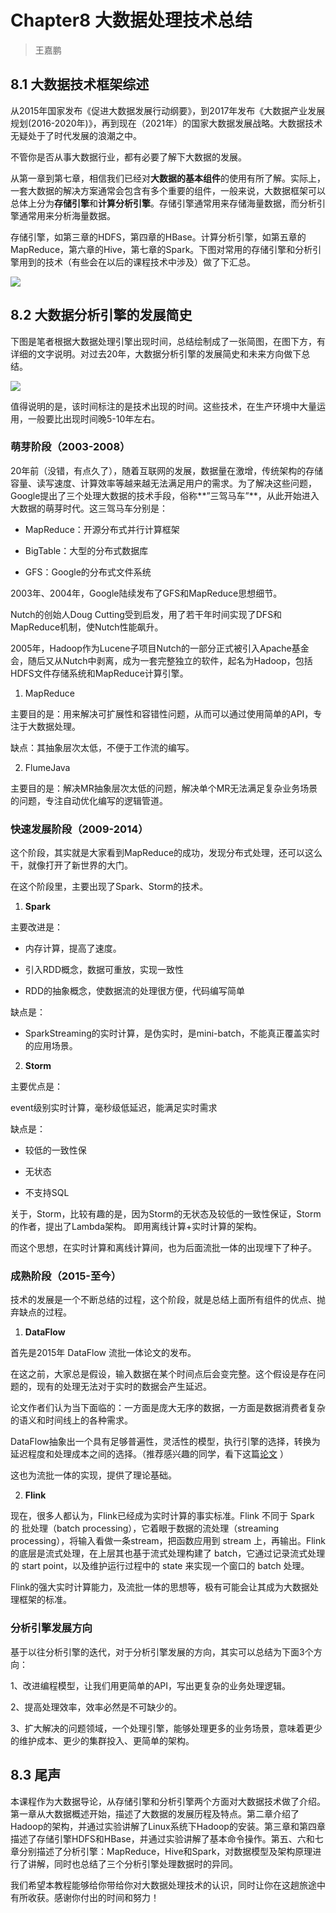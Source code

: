 # Chapter8 大数据处理技术总结

> 王嘉鹏

## 8.1 大数据技术框架综述

从2015年国家发布《促进大数据发展行动纲要》，到2017年发布《大数据产业发展规划(2016-2020年)》，再到现在（2021年）的国家大数据发展战略。大数据技术无疑处于了时代发展的浪潮之中。

不管你是否从事大数据行业，都有必要了解下大数据的发展。

从第一章到第七章，相信我们已经对**大数据的基本组件**的使用有所了解。实际上，一套大数据的解决方案通常会包含有多个重要的组件，一般来说，大数据框架可以总体上分为**存储引擎**和**计算分析引擎**。存储引擎通常用来存储海量数据，而分析引擎通常用来分析海量数据。

存储引擎，如第三章的HDFS，第四章的HBase。计算分析引擎，如第五章的MapReduce，第六章的Hive，第七章的Spark。下图对常用的存储引擎和分析引擎用到的技术（有些会在以后的课程技术中涉及）做了下汇总。

![](https://gitee.com/shenhao-stu/Big-Data/raw/master/doc_imgs/ch8.1.png)

## 8.2 大数据分析引擎的发展简史

下图是笔者根据大数据处理引擎出现时间，总结绘制成了一张简图，在图下方，有详细的文字说明。对过去20年，大数据分析引擎的发展简史和未来方向做下总结。

![](https://gitee.com/shenhao-stu/Big-Data/raw/master/doc_imgs/ch8.2.png)

值得说明的是，该时间标注的是技术出现的时间。这些技术，在生产环境中大量运用，一般要比出现时间晚5-10年左右。

### 萌芽阶段（2003-2008）

20年前（没错，有点久了），随着互联网的发展，数据量在激增，传统架构的存储容量、读写速度、计算效率等越来越无法满足用户的需求。为了解决这些问题，Google提出了三个处理大数据的技术手段，俗称**”三驾马车”**，从此开始进入大数据的萌芽时代。这三驾马车分别是：

- MapReduce：开源分布式并行计算框架

- BigTable：大型的分布式数据库

- GFS：Google的分布式文件系统

2003年、2004年，Google陆续发布了GFS和MapReduce思想细节。

Nutch的创始人Doug Cutting受到启发，用了若干年时间实现了DFS和MapReduce机制，使Nutch性能飙升。

2005年，Hadoop作为Lucene子项目Nutch的一部分正式被引入Apache基金会，随后又从Nutch中剥离，成为一套完整独立的软件，起名为Hadoop，包括HDFS文件存储系统和MapReduce计算引擎。

1. MapReduce

主要目的是：用来解决可扩展性和容错性问题，从而可以通过使用简单的API，专注于大数据处理。

缺点：其抽象层次太低，不便于工作流的编写。

2. FlumeJava

主要目的是：解决MR抽象层次太低的问题，解决单个MR无法满足复杂业务场景的问题，专注自动优化编写的逻辑管道。

### 快速发展阶段（2009-2014）

这个阶段，其实就是大家看到MapReduce的成功，发现分布式处理，还可以这么干，就像打开了新世界的大门。

在这个阶段里，主要出现了Spark、Storm的技术。 

1. **Spark**

主要改进是：

- 内存计算，提高了速度。

- 引入RDD概念，数据可重放，实现一致性

- RDD的抽象概念，使数据流的处理很方便，代码编写简单

缺点是：

- SparkStreaming的实时计算，是伪实时，是mini-batch，不能真正覆盖实时的应用场景。

2. **Storm**

主要优点是：

event级别实时计算，毫秒级低延迟，能满足实时需求

缺点是：

- 较低的一致性保

- 无状态

- 不支持SQL

关于，Storm，比较有趣的是，因为Storm的无状态及较低的一致性保证，Storm的作者，提出了Lambda架构。
即用离线计算+实时计算的架构。

而这个思想，在实时计算和离线计算间，也为后面流批一体的出现埋下了种子。

### 成熟阶段（2015-至今）

技术的发展是一个不断总结的过程，这个阶段，就是总结上面所有组件的优点、抛弃缺点的过程。

1. **DataFlow**

首先是2015年 DataFlow 流批一体论文的发布。

在这之前，大家总是假设，输入数据在某个时间点后会变完整。这个假设是存在问题的，现有的处理无法对于实时的数据会产生延迟。

论文作者们认为当下面临的：一方面是庞大无序的数据，一方面是数据消费者复杂的语义和时间线上的各种需求。

DataFlow抽象出一个具有足够普遍性，灵活性的模型，执行引擎的选择，转换为延迟程度和处理成本之间的选择。（推荐感兴趣的同学，看下这篇[论文](https://apparition957.github.io/2020/01/07/%E3%80%8AThe-Dataflow-Model%E3%80%8B%E8%AE%BA%E6%96%87%E7%BF%BB%E8%AF%91) ）

这也为流批一体的实现，提供了理论基础。

2. **Flink**

现在，很多人都认为，Flink已经成为实时计算的事实标准。Flink 不同于 Spark 的 批处理（batch processing），它着眼于数据的流处理（streaming processing），将输入看做一条stream，把函数应用到 stream 上，再输出。Flink的底层是流式处理，在上层其也基于流式处理构建了 batch，它通过记录流式处理的 start point，以及维护运行过程中的 state 来实现一个窗口的 batch 处理。

Flink的强大实时计算能力，及流批一体的思想等，极有可能会让其成为大数据处理框架的标准。

### 分析引擎发展方向
基于以往分析引擎的迭代，对于分析引擎发展的方向，其实可以总结为下面3个方向：

1、改进编程模型，让我们用更简单的API，写出更复杂的业务处理逻辑。

2、提高处理效率，效率必然是不可缺少的。

3、扩大解决的问题领域，一个处理引擎，能够处理更多的业务场景，意味着更少的维护成本、更少的集群投入、更简单的架构。

## 8.3 尾声

本课程作为大数据导论，从存储引擎和分析引擎两个方面对大数据技术做了介绍。第一章从大数据概述开始，描述了大数据的发展历程及特点。第二章介绍了Hadoop的架构，并通过实验讲解了Linux系统下Hadoop的安装。第三章和第四章描述了存储引擎HDFS和HBase，并通过实验讲解了基本命令操作。第五、六和七章分别描述了分析引擎：MapReduce，Hive和Spark，对数据模型及架构原理进行了讲解，同时也总结了三个分析引擎处理数据时的异同。

我们希望本教程能够给你带给你对大数据处理技术的认识，同时让你在这趟旅途中有所收获。感谢你付出的时间和努力！